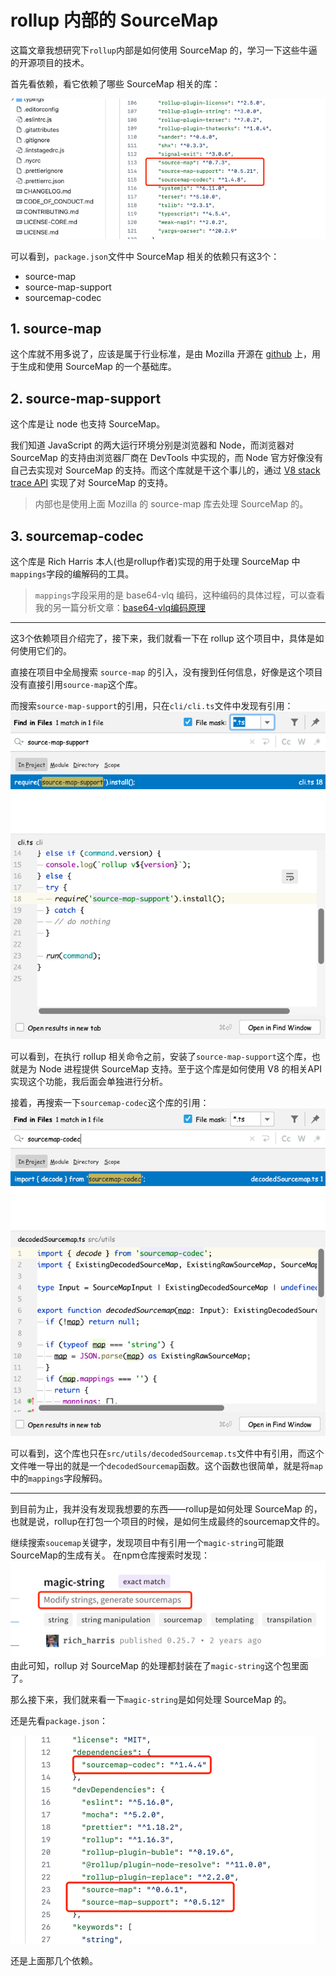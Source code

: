 # rollup 内部的 SourceMap

这篇文章我想研究下`rollup`内部是如何使用 SourceMap 的，学习一下这些牛逼的开源项目的技术。

首先看依赖，看它依赖了哪些 SourceMap 相关的库：

![SourceMap依赖](assets/source-map-dependency.png)

可以看到，`package.json`文件中 SourceMap 相关的依赖只有这3个：

- source-map
- source-map-support
- sourcemap-codec

## 1. source-map
这个库就不用多说了，应该是属于行业标准，是由 Mozilla 开源在 [github][mozilla/source-map] 上，用于生成和使用 SourceMap 的一个基础库。

[mozilla/source-map]: https://github.com/mozilla/source-map

## 2. source-map-support
这个库是让 node 也支持 SourceMap。

我们知道 JavaScript 的两大运行环境分别是浏览器和 Node，而浏览器对 SourceMap 的支持由浏览器厂商在 DevTools 中实现的，而 Node 官方好像没有自己去实现对 SourceMap 的支持。而这个库就是干这个事儿的，通过 [V8 stack trace API][V8StackTraceAPI] 实现了对 SourceMap 的支持。

> 内部也是使用上面 Mozilla 的 source-map 库去处理 SourceMap 的。

[V8StackTraceAPI]: https://v8.dev/docs/stack-trace-api

## 3. sourcemap-codec
这个库是 Rich Harris 本人(也是rollup作者)实现的用于处理 SourceMap 中`mappings`字段的编解码的工具。

> `mappings`字段采用的是 base64-vlq 编码，这种编码的具体过程，可以查看我的另一篇分析文章：[base64-vlq编码原理][base64-vlq编码原理]


[base64-vlq编码原理]: ../../mozilla/source-map/README.md#base64-vlq-编码原理

---

这3个依赖项目介绍完了，接下来，我们就看一下在 rollup 这个项目中，具体是如何使用它们的。

直接在项目中全局搜索 `source-map` 的引入，没有搜到任何信息，好像是这个项目没有直接引用`source-map`这个库。

而搜索`source-map-support`的引用，只在`cli/cli.ts`文件中发现有引用：
![source-map-support的引用](assets/require-source-map-support.png)

可以看到，在执行 rollup 相关命令之前，安装了`source-map-support`这个库，也就是为 Node 进程提供 SourceMap 支持。至于这个库是如何使用 V8 的相关API实现这个功能，我后面会单独进行分析。

接着，再搜索一下`sourcemap-codec`这个库的引用：
![sourcemap-codec的引用](assets/require-sourcemap-codec.png)

可以看到，这个库也只在`src/utils/decodedSourcemap.ts`文件中有引用，而这个文件唯一导出的就是一个`decodedSourcemap`函数。这个函数也很简单，就是将`map`中的`mappings`字段解码。

---

到目前为止，我并没有发现我想要的东西——rollup是如何处理 SourceMap 的，也就是说，rollup在打包一个项目的时候，是如何生成最终的sourcemap文件的。

继续搜索`soucemap`关键字，发现项目中有引用一个`magic-string`可能跟SourceMap的生成有关。
在npm仓库搜索时发现：
![magic-string包描述](assets/magic-string-description.png)
由此可知，rollup 对 SourceMap 的处理都封装在了`magic-string`这个包里面了。

那么接下来，我们就来看一下`magic-string`是如何处理 SourceMap 的。

还是先看`package.json`：

![magic-string依赖](assets/magic-string-dependency.png)

还是上面那几个依赖。
